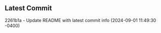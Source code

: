 
## Latest Commit
2261b1a - Update README with latest commit info (2024-09-01 11:49:30 -0400) <Yunxi-Zhou>
